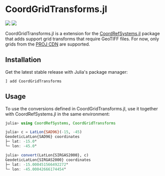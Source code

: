 # CoordGridTransforms.jl

[![][build-img]][build-url] [![][codecov-img]][codecov-url]

CoordGridTransforms.jl is a extension for the [CoordRefSystems.jl](https://github.com/JuliaEarth/CoordRefSystems.jl) package
that adds support grid transforms that require GeoTIFF files.
For now, only grids from the [PROJ CDN](https://cdn.proj.org/) are supported.

## Installation

Get the latest stable release with Julia's package manager:

```
] add CoordGridTransforms
```

## Usage

To use the conversions defined in CoordGridTransforms.jl, 
use it together with CoordRefSystems.jl in the same environment:

```julia
julia> using CoordRefSystems, CoordGridTransforms

julia> c = LatLon{SAD96}(-15, -45)
GeodeticLatLon{SAD96} coordinates
├─ lat: -15.0°
└─ lon: -45.0°

julia> convert(LatLon{SIRGAS2000}, c)
GeodeticLatLon{SIRGAS2000} coordinates
├─ lat: -15.000451566492272°
└─ lon: -45.00042666174454°
```

[build-img]: https://img.shields.io/github/actions/workflow/status/JuliaEarth/CoordGridTransforms.jl/CI.yml?branch=main&style=flat-square
[build-url]: https://github.com/JuliaEarth/CoordGridTransforms.jl/actions

[codecov-img]: https://img.shields.io/codecov/c/github/JuliaEarth/CoordGridTransforms.jl?style=flat-square
[codecov-url]: https://codecov.io/gh/JuliaEarth/CoordGridTransforms.jl
